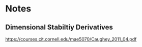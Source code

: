 # Notes

## Dimensional Stabiltiy Derivatives
https://courses.cit.cornell.edu/mae5070/Caughey_2011_04.pdf

